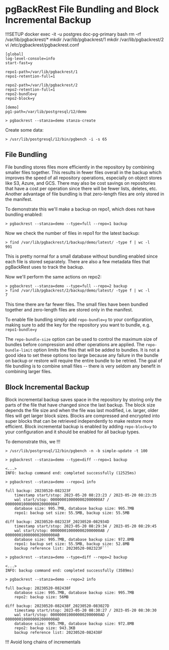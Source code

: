 # pgBackRest File Bundling and Block Incremental Backup

!!!SETUP
docker exec -it -u postgres doc-pg-primary bash
rm -rf /var/lib/pgbackrest/*
mkdir /var/lib/pgbackrest/1
mkdir /var/lib/pgbackrest/2
vi /etc/pgbackrest/pgbackrest.conf

```
[global]
log-level-console=info
start-fast=y

repo1-path=/var/lib/pgbackrest/1
repo1-retention-full=1

repo2-path=/var/lib/pgbackrest/2
repo2-retention-full=1
repo2-bundle=y
repo2-block=y

[demo]
pg1-path=/var/lib/postgresql/12/demo
```

```
> pgbackrest --stanza=demo stanza-create
```

Create some data:
```
> /usr/lib/postgresql/12/bin/pgbench -i -s 65
```

## File Bundling

File bundling stores files more efficiently in the repository by combining smaller files together. This results in fewer files overall in the backup which improves the speed of all repository operations, especially on object stores like S3, Azure, and GCS. There may also be cost savings on repositories that have a cost per operation since there will be fewer lists, deletes, etc. Another advantage of file bundling is that zero-length files are only stored in the manifest.

To demonstrate this we'll make a backup on repo1, which does not have bundling enabled:
```
> pgbackrest --stanza=demo --type=full --repo=1 backup
```
Now we check the number of files in repo1 for the latest backup:
```
> find /var/lib/pgbackrest/1/backup/demo/latest/ -type f | wc -l
991
```
This is pretty normal for a small database without bundling enabled since each file is stored separately. There are also a few metadata files that pgBackRest uses to track the backup.

Now we'll perform the same actions on repo2:
```
> pgbackrest --stanza=demo --type=full --repo=2 backup
> find /var/lib/pgbackrest/2/backup/demo/latest/ -type f | wc -l
7
```
This time there are far fewer files. The small files have been bundled together and zero-length files are stored only in the manifest.


To enable file bundling simply add `repo-bundle=y` to your configuration, making sure to add the key for the repository you want to bundle, e.g. `repo1-bundle=y`

The `repo-bundle-size` option can be used to control the maximum size of bundles before compression and other operations are applied.
The `repo-bundle-limit` option limits the files that will be added to bundles. It is not a good idea to set these options too large because any failure in the bundle on backup or restore will require the entire bundle to be retried. The goal of file bundling is to combine small files -- there is very seldom any benefit in combining larger files.

## Block Incremental Backup

Block incremental backup saves space in the repository by storing only the parts of the file that have changed since the last backup. The block size depends the file size and when the file was last modified, i.e. larger, older files will get larger block sizes. Blocks are compressed and encrypted into super blocks that can be retrieved independently to make restore more efficient. Block incremental backup is enabled by adding `repo-block=y` to your configuration and it should be enabled for all backup types.

To demonstrate this, we !!!
```
> /usr/lib/postgresql/12/bin/pgbench -n -b simple-update -t 100
```

```
> pgbackrest --stanza=demo --type=diff --repo=1 backup

<...>
INFO: backup command end: completed successfully (12525ms)
```

```
> pgbackrest --stanza=demo --repo=1 info

full backup: 20230520-082323F
    timestamp start/stop: 2023-05-20 08:23:23 / 2023-05-20 08:23:35
    wal start/stop: 0000000100000002000000A7 / 0000000100000002000000A7
    database size: 995.7MB, database backup size: 995.7MB
    repo1: backup set size: 55.5MB, backup size: 55.5MB

diff backup: 20230520-082323F_20230520-082934D
    timestamp start/stop: 2023-05-20 08:29:34 / 2023-05-20 08:29:45
    wal start/stop: 0000000100000002000000AB / 0000000100000002000000AB
    database size: 995.7MB, database backup size: 972.8MB
    repo1: backup set size: 55.5MB, backup size: 52.8MB
    backup reference list: 20230520-082323F```
```

```
> pgbackrest --stanza=demo --type=diff --repo=2 backup

<...>
INFO: backup command end: completed successfully (3589ms)
```

```
> pgbackrest --stanza=demo --repo=2 info

full backup: 20230520-082438F
    database size: 995.7MB, database backup size: 995.7MB
    repo2: backup size: 56MB

diff backup: 20230520-082438F_20230520-083027D
    timestamp start/stop: 2023-05-20 08:30:27 / 2023-05-20 08:30:30
    wal start/stop: 0000000100000002000000AD / 0000000100000002000000AD
    database size: 995.7MB, database backup size: 972.8MB
    repo2: backup size: 943.3KB
    backup reference list: 20230520-082438F
```
!!! Avoid long chains of incrementals
